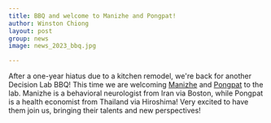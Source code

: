 ```yaml
---
title: BBQ and welcome to Manizhe and Pongpat!
author: Winston Chiong
layout: post
group: news
image: news_2023_bbq.jpg

---
```


After a one-year hiatus due to a kitchen remodel, we're back for another 
Decision Lab BBQ! This time we are welcoming 
[Manizhe](/team/index.html#Manizhe-Eslami-Amirabadi) and 
[Pongpat](/team/index.html#Pongpat-Putthinun) to the lab. Manizhe is a 
behavioral neurologist from Iran via Boston, while Pongpat is a health economist 
from Thailand via Hiroshima! Very excited to have them join us, bringing their 
talents and new perspectives!

